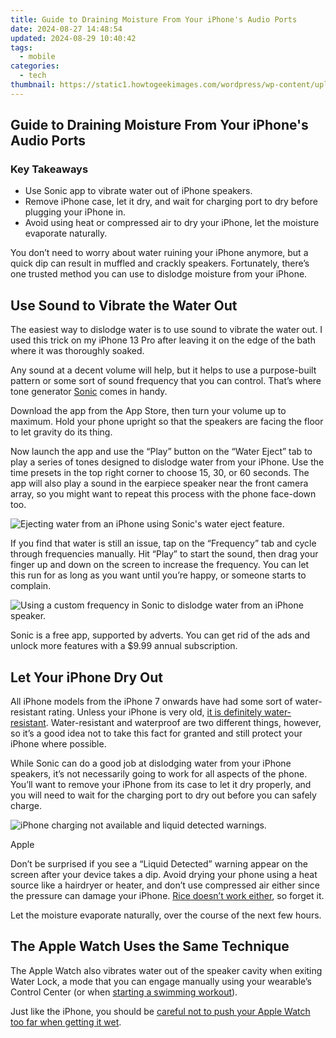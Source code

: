```yaml
---
title: Guide to Draining Moisture From Your iPhone's Audio Ports
date: 2024-08-27 14:48:54
updated: 2024-08-29 10:40:42
tags:
  - mobile
categories:
  - tech
thumbnail: https://static1.howtogeekimages.com/wordpress/wp-content/uploads/2024/07/shutterstock_2414366361.jpg
---
```


## Guide to Draining Moisture From Your iPhone's Audio Ports

### Key Takeaways

* Use Sonic app to vibrate water out of iPhone speakers.
* Remove iPhone case, let it dry, and wait for charging port to dry before plugging your iPhone in.
* Avoid using heat or compressed air to dry your iPhone, let the moisture evaporate naturally.

 You don’t need to worry about water ruining your iPhone anymore, but a quick dip can result in muffled and crackly speakers. Fortunately, there’s one trusted method you can use to dislodge moisture from your iPhone.

##  Use Sound to Vibrate the Water Out

 The easiest way to dislodge water is to use sound to vibrate the water out. I used this trick on my iPhone 13 Pro after leaving it on the edge of the bath where it was thoroughly soaked.

 Any sound at a decent volume will help, but it helps to use a purpose-built pattern or some sort of sound frequency that you can control. That’s where tone generator [Sonic](https://apps.apple.com/us/app/sonic-tone-generator/id986999895) comes in handy.

 Download the app from the App Store, then turn your volume up to maximum. Hold your phone upright so that the speakers are facing the floor to let gravity do its thing.

 Now launch the app and use the “Play” button on the “Water Eject” tab to play a series of tones designed to dislodge water from your iPhone. Use the time presets in the top right corner to choose 15, 30, or 60 seconds. The app will also play a sound in the earpiece speaker near the front camera array, so you might want to repeat this process with the phone face-down too.

![Ejecting water from an iPhone using Sonic's water eject feature.](https://static1.howtogeekimages.com/wordpress/wp-content/uploads/2024/07/eject_water.PNG) 

 If you find that water is still an issue, tap on the “Frequency” tab and cycle through frequencies manually. Hit “Play” to start the sound, then drag your finger up and down on the screen to increase the frequency. You can let this run for as long as you want until you’re happy, or someone starts to complain.

![Using a custom frequency in Sonic to dislodge water from an iPhone speaker.](https://static1.howtogeekimages.com/wordpress/wp-content/uploads/2024/07/tone_frequency.PNG) 

 Sonic is a free app, supported by adverts. You can get rid of the ads and unlock more features with a $9.99 annual subscription.

##  Let Your iPhone Dry Out

 All iPhone models from the iPhone 7 onwards have had some sort of water-resistant rating. Unless your iPhone is very old, [it is definitely water-resistant](https://fox-hovers.techidaily.com/updated-2024-approved-reimagining-the-corporate-environment-to-maximize-employee-potential/). Water-resistant and waterproof are two different things, however, so it’s a good idea not to take this fact for granted and still protect your iPhone where possible.

 While Sonic can do a good job at dislodging water from your iPhone speakers, it’s not necessarily going to work for all aspects of the phone. You’ll want to remove your iPhone from its case to let it dry properly, and you will need to wait for the charging port to dry out before you can safely charge.

![iPhone charging not available and liquid detected warnings.](https://static1.howtogeekimages.com/wordpress/wp-content/uploads/2024/07/screenshot-2024-07-09-at-14-25-20.png) 

Apple

 Don’t be surprised if you see a “Liquid Detected” warning appear on the screen after your device takes a dip. Avoid drying your phone using a heat source like a hairdryer or heater, and don’t use compressed air either since the pressure can damage your iPhone. [Rice doesn’t work either](https://sim-unlock.techidaily.com/easily-unlock-your-oppo-k11-5g-device-sim-by-drfone-android/), so forget it.

 Let the moisture evaporate naturally, over the course of the next few hours.

##  The Apple Watch Uses the Same Technique

 The Apple Watch also vibrates water out of the speaker cavity when exiting Water Lock, a mode that you can engage manually using your wearable’s Control Center (or when [starting a swimming workout](https://some-knowledge.techidaily.com/galaxy-s8-review-bringing-movies-to-life-with-4k-for-2024/)).

 Just like the iPhone, you should be [careful not to push your Apple Watch too far when getting it wet](https://digital-screen-recording.techidaily.com/updated-2024-approved-superior-mac-screen-recorder-options-not-bandicam/).

<ins class="adsbygoogle"
     style="display:block"
     data-ad-format="autorelaxed"
     data-ad-client="ca-pub-7571918770474297"
     data-ad-slot="1223367746"></ins>



<ins class="adsbygoogle"
     style="display:block"
     data-ad-client="ca-pub-7571918770474297"
     data-ad-slot="8358498916"
     data-ad-format="auto"
     data-full-width-responsive="true"></ins>
